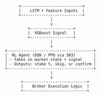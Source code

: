            +---------------------------+
           |    LSTM + Feature Inputs  |
           +---------------------------+
                         |
                         v
               +-------------------+
               |  XGBoost Signal   |
               +-------------------+
                         |
                         v
     +--------------------------------------+
     |  RL Agent (DQN / PPO via SB3)        |
     | - Takes in market state + signal     |
     | - Outputs: stake %, skip, or confirm |
     +--------------------------------------+
                         |
                         v
            +----------------------------+
            |    Broker Execution Logic  |
            +----------------------------+
